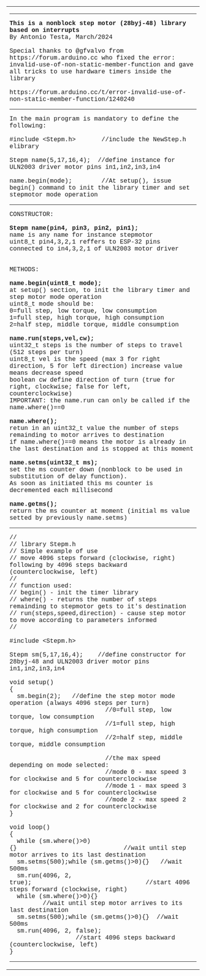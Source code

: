<body>

<table border="0" cellspacing="0" cellpadding="0" id="table1">
	<tr>
		<td><hr>
		<p><font face="Courier"><b>This is a nonblock step motor (28byj-48) library 
		based on interrupts</b><br>By Antonio Testa, March/2024<br><br>Special thanks to @gfvalvo from https://forum.arduino.cc who fixed the 
		error: invalid-use-of-non-static-member-function and gave all tricks to 
		use hardware timers inside the library<br><br>https://forum.arduino.cc/t/error-invalid-use-of-non-static-member-function/1240240</font></p>
		<hr>
		<p><font face="Courier">In the main program is mandatory to define the following:<br>
		<br>#include &lt;Stepm.h&gt;&nbsp;&nbsp;&nbsp;&nbsp;&nbsp;&nbsp; //include the NewStep.h 
		elibrary <br><br>Stepm name(5,17,16,4);&nbsp; //define instance for ULN2003 driver motor 
		pins in1,in2,in3,in4<br><br>name.begin(mode);&nbsp;&nbsp;&nbsp;&nbsp;&nbsp; &nbsp; //At setup(), 
		issue begin() command to init the library timer and set stepmotor mode 
		operation</font></p><hr>
		<p><font face="Courier">CONSTRUCTOR:<br><br><b>Stepm name(pin4, pin3, pin2, pin1);
		</b><br>name is any name for instance stepmotor<br>uint8_t pin4,3,2,1 reffers to ESP-32 pins connected to in4,3,2,1 of 
		ULN2003 motor driver<br><br><br>METHODS:<br>
		<br><b>name.begin(uint8_t mode);</b><br>at setup() section, to init the library timer and step motor mode 
		operation<br>uint8_t mode should be:<br>0=full step, low torque, low consumption<br>1=full step, high torque, high consumption<br>2=half step, middle torque, middle consumption
		<br><br><b>name.run(steps,vel,cw);</b><br>uint32_t steps is the number of steps to travel (512 steps per turn)<br>uint8_t vel is the speed (max 3 for right direction, 5 for left 
		direction) increase value means decrease speed<br>boolean cw define direction of turn (true for right, clockwise; false 
		for left, counterclockwise)<br>IMPORTANT: the name.run can only be called if the name.where()==0
		<br><br><b>name.where();</b><br>retun in an uint32_t value the number of steps remainding to motor 
		arrives to destination<br>if name.where()==0 means the motor is already in the last destination 
		and is stopped at this moment<br><br><b>name.setms(uint32_t ms);</b><br>set the ms counter down (nonblock to be used in substitution of delay 
		function).<br>As soon as initiated this ms counter is decremented each millisecond<br>
		<br><b>name.getms();</b><br>return the ms counter at moment (initial ms value setted by previously 
		name.setms)</font></p><hr>
		<p><font face="Courier">//<br>// library Stepm.h<br>// Simple example of use<br>// move 4096 steps forward (clockwise, right) following by 4096 steps 
		backward (counterclockwise, left)<br>// <br>// function used:<br>// begin() - init the timer library<br>// where() - returns the number of steps remainding to stepmotor gets to 
		it's destination<br>// run(steps,speed,direction) - cause step motor to move according to 
		parameters informed<br>// <br><br>#include &lt;Stepm.h&gt;<br><br>Stepm sm(5,17,16,4);&nbsp;&nbsp;&nbsp; //define constructor for 28byj-48 and ULN2003 
		driver motor pins in1,in2,in3,in4<br><br>void setup()<br>{<br>&nbsp; sm.begin(2);&nbsp;&nbsp; //define the step motor mode operation (always 4096 steps 
		per turn) <br>&nbsp;&nbsp;&nbsp;&nbsp;&nbsp;&nbsp;&nbsp;&nbsp;&nbsp; &nbsp;&nbsp;&nbsp;&nbsp;&nbsp;&nbsp; &nbsp;&nbsp;&nbsp;&nbsp; &nbsp;&nbsp;&nbsp; 
		//0=full step, low torque, low consumption<br>&nbsp;&nbsp;&nbsp;&nbsp;&nbsp;&nbsp;&nbsp;&nbsp;&nbsp;&nbsp;&nbsp;&nbsp;&nbsp;&nbsp;&nbsp; &nbsp;&nbsp;&nbsp;&nbsp;&nbsp;&nbsp; &nbsp;&nbsp; 
		//1=full step, high torque, high consumption<br>&nbsp;&nbsp;&nbsp;&nbsp;&nbsp;&nbsp;&nbsp;&nbsp;&nbsp;&nbsp;&nbsp;&nbsp;&nbsp;&nbsp;&nbsp; &nbsp;&nbsp;&nbsp;&nbsp;&nbsp;&nbsp; &nbsp;&nbsp; 
		//2=half step, middle torque, middle consumption<br><br>&nbsp;&nbsp;&nbsp;&nbsp;&nbsp;&nbsp;&nbsp;&nbsp;&nbsp;&nbsp;&nbsp;&nbsp;&nbsp; &nbsp;&nbsp;&nbsp;&nbsp;&nbsp;&nbsp;&nbsp;&nbsp;&nbsp; &nbsp; 
		//the max speed depending on mode selected:<br>&nbsp;&nbsp;&nbsp;&nbsp;&nbsp;&nbsp;&nbsp;&nbsp;&nbsp;&nbsp;&nbsp;&nbsp;&nbsp; &nbsp;&nbsp;&nbsp;&nbsp;&nbsp;&nbsp;&nbsp;&nbsp;&nbsp; &nbsp; 
		//mode 0 - max speed 3 for clockwise and 5 for counterclockwise<br>&nbsp;&nbsp;&nbsp;&nbsp;&nbsp;&nbsp;&nbsp;&nbsp;&nbsp;&nbsp;&nbsp;&nbsp;&nbsp; &nbsp;&nbsp;&nbsp;&nbsp;&nbsp;&nbsp;&nbsp;&nbsp;&nbsp; &nbsp; 
		//mode 1 - max speed 3 for clockwise and 5 for counterclockwise<br>&nbsp;&nbsp;&nbsp;&nbsp;&nbsp;&nbsp;&nbsp;&nbsp;&nbsp;&nbsp;&nbsp;&nbsp;&nbsp;&nbsp; &nbsp;&nbsp;&nbsp;&nbsp;&nbsp;&nbsp;&nbsp;&nbsp; &nbsp; 
		//mode 2 - max speed 2 for clockwise and 2 for counterclockwise<br>}<br>
		<br>void loop()<br>{<br>&nbsp; while (sm.where()&gt;0){}&nbsp;&nbsp;&nbsp;&nbsp;&nbsp;&nbsp;&nbsp;&nbsp;&nbsp;&nbsp;&nbsp;&nbsp;&nbsp;&nbsp;&nbsp;&nbsp;&nbsp;&nbsp;&nbsp;&nbsp;&nbsp;&nbsp;&nbsp;&nbsp;&nbsp;&nbsp;&nbsp;&nbsp; 
		//wait until step motor arrives to its last destination<br>&nbsp; sm.setms(500);while (sm.getms()&gt;0){}&nbsp;&nbsp; //wait 500ms<br>&nbsp; sm.run(4096, 2, true);&nbsp;&nbsp;&nbsp;&nbsp;&nbsp;&nbsp;&nbsp;&nbsp;&nbsp;&nbsp;&nbsp;&nbsp;&nbsp;&nbsp;&nbsp;&nbsp;&nbsp;&nbsp;&nbsp;&nbsp;&nbsp;&nbsp;&nbsp;&nbsp;&nbsp;&nbsp;&nbsp;&nbsp;&nbsp;&nbsp; //start 4096 steps forward (clockwise, right)
		<br>&nbsp; while (sm.where()&gt;0){}&nbsp;&nbsp;&nbsp;&nbsp;&nbsp;&nbsp;&nbsp;&nbsp;&nbsp;&nbsp;&nbsp;&nbsp;&nbsp;&nbsp;&nbsp;&nbsp;&nbsp;&nbsp;&nbsp; &nbsp;&nbsp;&nbsp;&nbsp;&nbsp;&nbsp;&nbsp;&nbsp; //wait until step motor arrives to its last destination<br>&nbsp; sm.setms(500);while (sm.getms()&gt;0){}&nbsp; //wait 500ms<br>&nbsp; sm.run(4096, 2, false);&nbsp;&nbsp;&nbsp;&nbsp;&nbsp;&nbsp;&nbsp;&nbsp;&nbsp;&nbsp;&nbsp; &nbsp;&nbsp;&nbsp;&nbsp;&nbsp;&nbsp;&nbsp;&nbsp;&nbsp;&nbsp;&nbsp;&nbsp;&nbsp;&nbsp;&nbsp;&nbsp;&nbsp; //start 4096 steps backward (counterclockwise, left)
		<br>}</font></p><hr></td>
	</tr>
</table>

</body>
